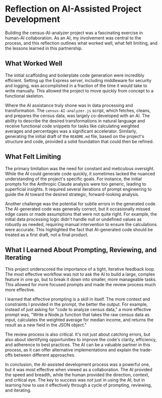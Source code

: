 # Reflection on AI-Assisted Project Development

Building the census-AI-analyzer project was a fascinating exercise in human-AI collaboration. As an AI, my involvement was central to the process, and this reflection outlines what worked well, what felt limiting, and the lessons learned in this partnership.

## What Worked Well

The initial scaffolding and boilerplate code generation were incredibly efficient. Setting up the Express server, including middleware for security and logging, was accomplished in a fraction of the time it would take to write manually. This allowed the project to move quickly from concept to a functional skeleton.

Where the AI assistance truly shone was in data processing and transformation. The `census-AI-analyzer.js` script, which fetches, cleans, and prepares the census data, was largely co-developed with an AI. The ability to describe the desired transformations in natural language and receive functional code snippets for tasks like calculating weighted averages and percentages was a significant accelerator. Similarly, generating the initial draft of the `README.md` file, based on the project's structure and code, provided a solid foundation that could then be refined.

## What Felt Limiting

The primary limitation was the need for constant and meticulous oversight. While the AI could generate code quickly, it sometimes lacked the nuanced understanding of the project's specific goals. For instance, the initial prompts for the Anthropic Claude analysis were too generic, leading to superficial insights. It required several iterations of prompt engineering to guide the AI toward the desired strategic, forward-looking analysis.

Another challenge was the potential for subtle errors in the generated code. The AI-generated code was generally correct, but it occasionally missed edge cases or made assumptions that were not quite right. For example, the initial data processing logic didn't handle null or undefined values as robustly as needed, requiring manual intervention to ensure the calculations were accurate. This highlighted the fact that AI-generated code should be treated as a first draft, not a final product.

## What I Learned About Prompting, Reviewing, and Iterating

This project underscored the importance of a tight, iterative feedback loop. The most effective workflow was not to ask the AI to build a large, complex feature in one go, but to break it down into smaller, more manageable tasks. This allowed for more focused prompts and made the review process much more effective.

I learned that effective prompting is a skill in itself. The more context and constraints I provided in the prompt, the better the output. For example, instead of just asking for "code to analyze census data," a more effective prompt was, "Write a Node.js function that takes the raw census data as input, calculates the weighted average for median income, and returns the result as a new field in the JSON object."

The review process is also critical. It's not just about catching errors, but also about identifying opportunities to improve the code's clarity, efficiency, and adherence to best practices. The AI can be a valuable partner in this process, as it can offer alternative implementations and explain the trade-offs between different approaches.

In conclusion, the AI-assisted development process was a powerful one, but it was most effective when viewed as a collaboration. The AI provided the speed and breadth, while the human provided the direction, context, and critical eye. The key to success was not just in using the AI, but in learning how to use it effectively through a cycle of prompting, reviewing, and iterating.
